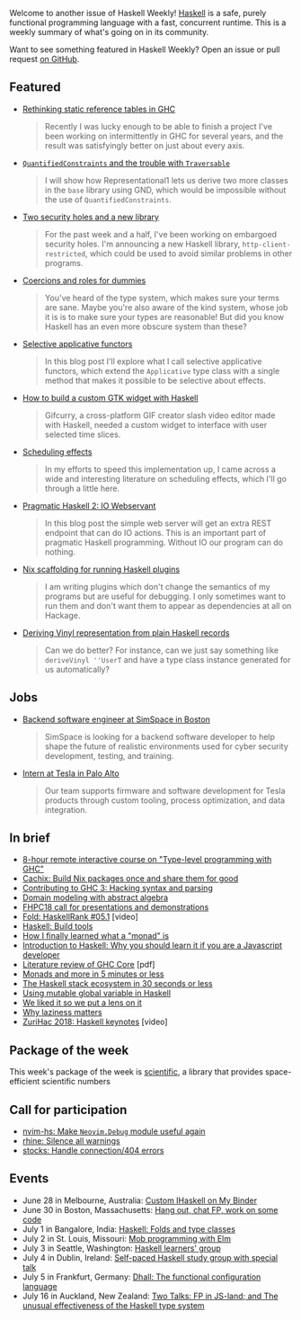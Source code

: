 Welcome to another issue of Haskell Weekly!
[Haskell](https://www.haskell.org) is a safe, purely functional programming language with a fast, concurrent runtime.
This is a weekly summary of what's going on in its community.

Want to see something featured in Haskell Weekly?
Open an issue or pull request [on GitHub](https://github.com/haskellweekly/haskellweekly.github.io).

## Featured

-   [Rethinking static reference tables in GHC](https://simonmar.github.io/posts/2018-06-22-New-SRTs.html)

    > Recently I was lucky enough to be able to finish a project I've been working on intermittently in GHC for several years, and the result was satisfyingly better on just about every axis.

-   [`QuantifiedConstraints` and the trouble with `Traversable`](https://ryanglscott.github.io/2018/06/22/quantifiedconstraints-and-the-trouble-with-traversable/)

    > I will show how Representational1 lets us derive two more classes in the `base` library using GND, which would be impossible without the use of `QuantifiedConstraints`.

-   [Two security holes and a new library](https://joeyh.name/blog/entry/two_security_holes_and_a_new_library/)

    > For the past week and a half, I've been working on embargoed security holes. I'm announcing a new Haskell library, `http-client-restricted`, which could be used to avoid similar problems in other programs.

-   [Coercions and roles for dummies](http://reasonablypolymorphic.com/blog/roles/)

    > You've heard of the type system, which makes sure your terms are sane. Maybe you're also aware of the kind system, whose job it is is to make sure your types are reasonable! But did you know Haskell has an even more obscure system than these?

-   [Selective applicative functors](https://blogs.ncl.ac.uk/andreymokhov/selective/)

    > In this blog post I'll explore what I call selective applicative functors, which extend the `Applicative` type class with a single method that makes it possible to be selective about effects.

-   [How to build a custom GTK widget with Haskell](https://codeburst.io/how-to-build-a-custom-gtk-widget-with-haskell-eaff04a6262)

    > Gifcurry, a cross-platform GIF creator slash video editor made with Haskell, needed a custom widget to interface with user selected time slices.

-   [Scheduling effects](https://doisinkidney.com/posts/2018-06-23-scheduling-effects.html)

    > In my efforts to speed this implementation up, I came across a wide and interesting literature on scheduling effects, which I'll go through a little here.

-   [Pragmatic Haskell 2: IO Webservant](https://jappieklooster.nl/pragmatic-haskell-ii-io-webservant.html)

    > In this blog post the simple web server will get an extra REST endpoint that can do IO actions. This is an important part of pragmatic Haskell programming. Without IO our program can do nothing.

-   [Nix scaffolding for running Haskell plugins](https://mpickering.github.io/posts/2018-06-24-haskell-nix-plugins.html)

    > I am writing plugins which don't change the semantics of my programs but are useful for debugging. I only sometimes want to run them and don't want them to appear as dependencies at all on Hackage.

-   [Deriving Vinyl representation from plain Haskell records](https://www.gagandeepbhatia.com/blog/deriving-vinyl-representation-from-plain-haskell-records/)

    > Can we do better? For instance, can we just say something like `deriveVinyl ''UserT` and have a type class instance generated for us automatically?

## Jobs

-   [Backend software engineer at SimSpace in Boston](https://angel.co/simspace/jobs/64261-software-engineer-backend)

    > SimSpace is looking for a backend software developer to help shape the future of realistic environments used for cyber security development, testing, and training.

-   [Intern at Tesla in Palo Alto](https://np.reddit.com/r/haskell/comments/8smtw0/fall_2018_internship_opportunity_with_tesla_inc/)

    > Our team supports firmware and software development for Tesla products through custom tooling, process optimization, and data integration.

## In brief

-   [8-hour remote interactive course on "Type-level programming with GHC"](https://www.well-typed.com/blog/2018/06/remote-interactive-type-level-programming-course/)
-   [Cachix: Build Nix packages once and share them for good](https://cachix.org)
-   [Contributing to GHC 3: Hacking syntax and parsing](https://mmhaskell.com/blog/2018/6/25/contributing-to-ghc-3-hacking-syntax-and-parsing)
-   [Domain modeling with abstract algebra](https://medium.com/@reidev275/domain-modeling-with-abstract-algebra-47f8f9e0d012)
-   [FHPC18 call for presentations and demonstrations](https://icfp18.sigplan.org/track/FHPC-2018-papers#FHPC18-Call-for-Presentations-and-Demonstrations)
-   [Fold: HaskellRank #05.1](https://www.youtube.com/watch?v=24XK4LPoCXc) [video]
-   [Haskell: Build tools](https://kowainik.github.io/posts/2018-06-21-haskell-build-tools.html)
-   [How I finally learned what a "monad" is](https://www.bsima.me/clog/how-i-learned-monads.html)
-   [Introduction to Haskell: Why you should learn it if you are a Javascript developer](https://medium.com/@manojsinghnegi/introduction-to-haskell-why-you-should-learn-it-if-you-are-a-javascript-developer-a7f7410c16c4)
-   [Literature review of GHC Core](https://github.com/xnning/GHC-Core-Literature-Review/blob/e650e0d26f45242a0705722f533403dac3a069f7/doc/doc.pdf) [pdf]
-   [Monads and more in 5 minutes or less](https://hackernoon.com/monads-and-more-in-5-minutes-or-less-80d71f19dc11)
-   [The Haskell stack ecosystem in 30 seconds or less](https://chrisconlan.com/the-haskell-package-ecosystem-in-30-seconds-or-less/)
-   [Using mutable global variable in Haskell](https://siskam.link/2018-06-22-using-mutable-global-variable-in-haskell.html)
-   [We liked it so we put a lens on it](https://np.reddit.com/r/haskell/comments/8sxxsu/we_liked_it_so_we_put_a_lens_on_it/)
-   [Why laziness matters](https://benlynn.blogspot.com/2018/06/why-laziness-matters.html)
-   [ZuriHac 2018: Haskell keynotes](https://www.youtube.com/playlist?list=PLOvRW_utVPVlMaey1LnM1FWGnJwztEz5O) [video]

## Package of the week

This week's package of the week is [scientific](https://hackage.haskell.org/package/scientific-0.3.6.2),
a library that provides space-efficient scientific numbers

## Call for participation

-   [nvim-hs: Make `Neovim.Debug` module useful again](https://github.com/neovimhaskell/nvim-hs/issues/66)
-   [rhine: Silence all warnings](https://github.com/turion/rhine/issues/89)
-   [stocks: Handle connection/404 errors](https://github.com/dabcoder/stocks/issues/37)

## Events

-   June 28 in Melbourne, Australia: [Custom IHaskell on My Binder](https://www.meetup.com/Melbourne-Haskell-Users-Group/events/250030739/)
-   June 30 in Boston, Massachusetts: [Hang out, chat FP, work on some code](https://www.meetup.com/Weekly-Functional-Programming-Meetup/events/251972531/)
-   July 1 in Bangalore, India: [Haskell: Folds and type classes](https://www.meetup.com/Bangalore-Functional-Programmers-Meetup/events/251782741/)
-   July 2 in St. Louis, Missouri: [Mob programming with Elm](https://www.meetup.com/STLElm/events/251917825/)
-   July 3 in Seattle, Washington: [Haskell learners' group](https://www.meetup.com/SEAHUG/events/250476077/)
-   July 4 in Dublin, Ireland: [Self-paced Haskell study group with special talk](https://www.meetup.com/haskell-dublin-meetup/events/252058824/)
-   July 5 in Frankfurt, Germany: [Dhall: The functional configuration language](https://www.meetup.com/Frankfurt-Haskell-User-Group/events/251622624/)
-   July 16 in Auckland, New Zealand: [Two Talks: FP in JS-land; and The unusual effectiveness of the Haskell type system](https://www.meetup.com/Functional-Programming-Auckland/events/252103853/)
